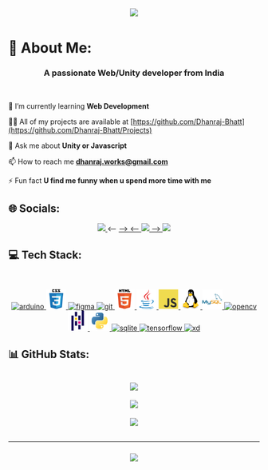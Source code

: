 <h1 align="center">
    <img src="https://readme-typing-svg.herokuapp.com/?font=Righteous&size=35&center=true&vCenter=true&width=500&height=70&duration=5000&lines=Hi+There!+👋;+I'm+Dhanraj+Bhatt!;" /></h1>

# 💫 About Me:
<h3 align="center">A passionate Web/Unity developer from India</h3>

<br/>

<div align="left">
 
🌱 I’m currently learning **Web Development**

👨‍💻 All of my projects are available at [https://github.com/Dhanraj-Bhatt](https://github.com/Dhanraj-Bhatt/Projects)

💬 Ask me about **Unity or Javascript**

📫 How to reach me **dhanraj.works@gmail.com**

⚡ Fun fact **U find me funny when u spend more time with me**

 </div>

## 🌐 Socials:
<div align="center"> 
  <a href="mailto:dhanraj.works@gmail.com">
    <img src="https://img.shields.io/badge/Gmail-333333?style=for-the-badge&logo=gmail&logoColor=blue" />
  </a>
  <-- <a href="https://in.linkedin.com/in/dhanraj-bhatt" target="_blank"> -->
<--  <img src="https://img.shields.io/badge/LinkedIn-0077B5?style=for-the-badge&logo=linkedin&logoColor=white" target="_blank" /> -->
  </a>
  <a href="https://twitter.com/Er_DhanrajBhatt" target="_blank">
     <img src="https://img.shields.io/badge/Twitter-0077B5?style=for-the-badge&logo=twitter&logoColor=white" target="_blank" /> <!-- sqlite, safari, google-chrome are other good icon options -->
  </a>
</div>

<h2 align="left">💻 Tech Stack:</h2>
<br/>
<div align="center">
    <p align="center"> <a href="https://www.arduino.cc/" target="_blank" rel="noreferrer"> <img src="https://cdn.worldvectorlogo.com/logos/arduino-1.svg" alt="arduino" width="40" height="40"/> </a> <a href="https://www.w3schools.com/css/" target="_blank" rel="noreferrer"> <img src="https://raw.githubusercontent.com/devicons/devicon/master/icons/css3/css3-original-wordmark.svg" alt="css3" width="40" height="40"/> </a> <a href="https://www.figma.com/" target="_blank" rel="noreferrer"> <img src="https://www.vectorlogo.zone/logos/figma/figma-icon.svg" alt="figma" width="40" height="40"/> </a> <a href="https://git-scm.com/" target="_blank" rel="noreferrer"> <img src="https://www.vectorlogo.zone/logos/git-scm/git-scm-icon.svg" alt="git" width="40" height="40"/> </a> <a href="https://www.w3.org/html/" target="_blank" rel="noreferrer"> <img src="https://raw.githubusercontent.com/devicons/devicon/master/icons/html5/html5-original-wordmark.svg" alt="html5" width="40" height="40"/> </a> <a href="https://www.java.com" target="_blank" rel="noreferrer"> <img src="https://raw.githubusercontent.com/devicons/devicon/master/icons/java/java-original.svg" alt="java" width="40" height="40"/> </a> <a href="https://developer.mozilla.org/en-US/docs/Web/JavaScript" target="_blank" rel="noreferrer"> <img src="https://raw.githubusercontent.com/devicons/devicon/master/icons/javascript/javascript-original.svg" alt="javascript" width="40" height="40"/> </a> <a href="https://www.linux.org/" target="_blank" rel="noreferrer"> <img src="https://raw.githubusercontent.com/devicons/devicon/master/icons/linux/linux-original.svg" alt="linux" width="40" height="40"/> </a> <a href="https://www.mysql.com/" target="_blank" rel="noreferrer"> <img src="https://raw.githubusercontent.com/devicons/devicon/master/icons/mysql/mysql-original-wordmark.svg" alt="mysql" width="40" height="40"/> </a> <a href="https://opencv.org/" target="_blank" rel="noreferrer"> <img src="https://www.vectorlogo.zone/logos/opencv/opencv-icon.svg" alt="opencv" width="40" height="40"/> </a> <a href="https://pandas.pydata.org/" target="_blank" rel="noreferrer"> <img src="https://raw.githubusercontent.com/devicons/devicon/2ae2a900d2f041da66e950e4d48052658d850630/icons/pandas/pandas-original.svg" alt="pandas" width="40" height="40"/> </a> <a href="https://www.python.org" target="_blank" rel="noreferrer"> <img src="https://raw.githubusercontent.com/devicons/devicon/master/icons/python/python-original.svg" alt="python" width="40" height="40"/> </a> <a href="https://www.sqlite.org/" target="_blank" rel="noreferrer"> <img src="https://www.vectorlogo.zone/logos/sqlite/sqlite-icon.svg" alt="sqlite" width="40" height="40"/> </a> <a href="https://www.tensorflow.org" target="_blank" rel="noreferrer"> <img src="https://www.vectorlogo.zone/logos/tensorflow/tensorflow-icon.svg" alt="tensorflow" width="40" height="40"/> </a> <a href="https://www.adobe.com/products/xd.html" target="_blank" rel="noreferrer"> <img src="https://cdn.worldvectorlogo.com/logos/adobe-xd.svg" alt="xd" width="40" height="40"/> </a> </p>
</div>

<h2 align="left">📊 GitHub Stats:</h2>
<br>
<div align=center>

  <img width=490 align="center" src="https://github-readme-streak-stats.herokuapp.com/?user=Dhanraj-Bhatt&theme=blue-green&hide_border=true" />
  <br/>
  <br/>
  <img width=490 align="center" src="https://github-readme-stats.vercel.app/api/top-langs/?username=Dhanraj-Bhatt&theme=blue-green&show_icons=true&hide_border=true&layout=compact"/>
  <br/>
  <br/>
  <img width=490 align="center" src="https://github-readme-stats.vercel.app/api?username=Dhanraj-Bhatt&theme=blue-green&show_icons=true&hide_border=true&count_private=false"/>
</div>

<br/>
<hr/>
<h3 align="center">
    <img src="https://readme-typing-svg.herokuapp.com/?font=Righteous&size=25&center=true&vCenter=true&width=500&height=70&duration=5000&lines=Thanks+for+visiting!+✌️;+Shoot+me+a+message+on+Twitter!;I'm+always+down+to+collab+:)">
</h3>
